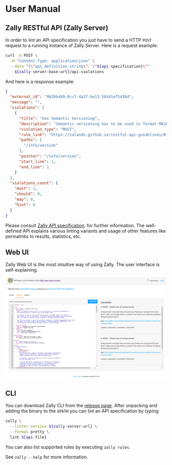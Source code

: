 # User Manual

## Zally RESTful API (Zally Server)

In order to lint an API specification you just have to send a HTTP `POST` request
to a running instance of Zally Server. Here is a request example:

```bash
curl -X POST \
  -H "Content-Type: application/json" \
  --data "{\"api_definition_string\": \"${api-specification}\""
    ${zally-server-base-url}/api-violations
```

And here is a response example:

```json
{
  "external_id": "9b26b489-8ccf-4a2f-be13-5b541ef543bd",
  "message": "",
  "violations": [
    {
      "title": "Use Semantic Versioning",
      "description": "Semantic versioning has to be used in format MAJOR.MINOR(.DRAFT): version is missing",
      "violation_type": "MUST",
      "rule_link": "https://zalando.github.io/restful-api-guidelines/#116",
      "paths": [
        "/info/version"
      ],
      "pointer": "/info/version",
      "start_line": 1,
      "end_line": 1
    }
  ],
  "violations_count": {
    "must": 1,
    "should": 0,
    "may": 0,
    "hint": 0
  }
}
```

Please consult
[Zally API specification](../server/src/main/resources/api/zally-api.yaml).
for further information. The well-defined API explains various linting variants
and usage of other features like permalinks to results, statistics, etc.

## Web UI

Zally Web UI is the most intuitive way of using Zally. The user interface is self-explaining.

![Zally Web UI](assets/web-ui.png)

## CLI

You can download Zally CLI from the
[release page](https://github.com/zalando/zally/releases).
After unpacking and adding the binary to the `$PATH` you can lint an API specification
by typing:

```bash
zally \
  --linter-service ${zally-server-url} \
  --format pretty \
  lint ${api-file}
```

You can also list supported rules by executing `zally rules`.

See `zally --help` for more information.